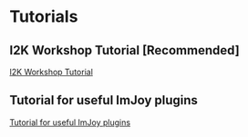 # Tutorials

## I2K Workshop Tutorial [Recommended]
[I2K Workshop Tutorial](/i2k_tutorial)

## Tutorial for useful ImJoy plugins
[Tutorial for useful ImJoy plugins](/plugin_tutorial)